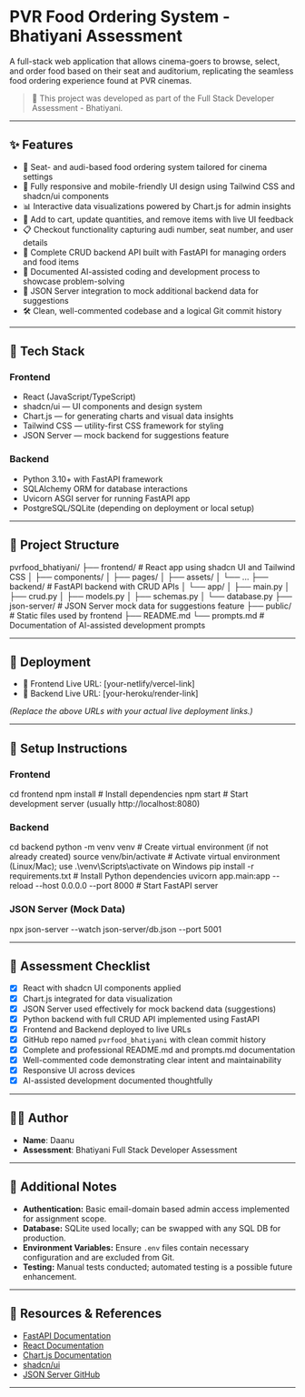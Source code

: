 # PVR Food Ordering System - Bhatiyani Assessment

A full-stack web application that allows cinema-goers to browse, select, and order food based on their seat and auditorium, replicating the seamless food ordering experience found at PVR cinemas.

> 🚀 This project was developed as part of the Full Stack Developer Assessment - Bhatiyani.

---

## ✨ Features

- 🍿 Seat- and audi-based food ordering system tailored for cinema settings
- 📱 Fully responsive and mobile-friendly UI design using Tailwind CSS and shadcn/ui components
- 📊 Interactive data visualizations powered by Chart.js for admin insights
- 🛒 Add to cart, update quantities, and remove items with live UI feedback
- 📋 Checkout functionality capturing audi number, seat number, and user details
- 🔄 Complete CRUD backend API built with FastAPI for managing orders and food items
- 🤖 Documented AI-assisted coding and development process to showcase problem-solving
- 💾 JSON Server integration to mock additional backend data for suggestions
- 🛠 Clean, well-commented codebase and a logical Git commit history

---

## 🔧 Tech Stack

### Frontend

- React (JavaScript/TypeScript)
- shadcn/ui — UI components and design system
- Chart.js — for generating charts and visual data insights
- Tailwind CSS — utility-first CSS framework for styling
- JSON Server — mock backend for suggestions feature

### Backend

- Python 3.10+ with FastAPI framework
- SQLAlchemy ORM for database interactions
- Uvicorn ASGI server for running FastAPI app
- PostgreSQL/SQLite (depending on deployment or local setup)

---

## 📁 Project Structure

pvrfood_bhatiyani/
├── frontend/ # React app using shadcn UI and Tailwind CSS
│ ├── components/
│ ├── pages/
│ ├── assets/
│ └── ...
├── backend/ # FastAPI backend with CRUD APIs
│ └── app/
│ ├── main.py
│ ├── crud.py
│ ├── models.py
│ ├── schemas.py
│ └── database.py
├── json-server/ # JSON Server mock data for suggestions feature
├── public/ # Static files used by frontend
├── README.md
└── prompts.md # Documentation of AI-assisted development prompts

---

## 🚀 Deployment

- 🔗 Frontend Live URL: [your-netlify/vercel-link]
- 🔗 Backend Live URL: [your-heroku/render-link]

*(Replace the above URLs with your actual live deployment links.)*

---

## 🧪 Setup Instructions

### Frontend

cd frontend
npm install # Install dependencies
npm start # Start development server (usually http://localhost:8080)


### Backend

cd backend
python -m venv venv # Create virtual environment (if not already created)
source venv/bin/activate # Activate virtual environment (Linux/Mac); use .\venv\Scripts\activate on Windows
pip install -r requirements.txt # Install Python dependencies
uvicorn app.main:app --reload --host 0.0.0.0 --port 8000 # Start FastAPI server


### JSON Server (Mock Data)

npx json-server --watch json-server/db.json --port 5001


---

## 📌 Assessment Checklist

- [x] React with shadcn UI components applied
- [x] Chart.js integrated for data visualization
- [x] JSON Server used effectively for mock backend data (suggestions)
- [x] Python backend with full CRUD API implemented using FastAPI
- [x] Frontend and Backend deployed to live URLs
- [x] GitHub repo named `pvrfood_bhatiyani` with clean commit history
- [x] Complete and professional README.md and prompts.md documentation
- [x] Well-commented code demonstrating clear intent and maintainability
- [x] Responsive UI across devices
- [x] AI-assisted development documented thoughtfully

---

## 👨‍💻 Author

- **Name**: Daanu  
- **Assessment**: Bhatiyani Full Stack Developer Assessment

---

## 📝 Additional Notes

- **Authentication:** Basic email-domain based admin access implemented for assignment scope.  
- **Database:** SQLite used locally; can be swapped with any SQL DB for production.  
- **Environment Variables:** Ensure `.env` files contain necessary configuration and are excluded from Git.  
- **Testing:** Manual tests conducted; automated testing is a possible future enhancement.

---

## 📖 Resources & References

- [FastAPI Documentation](https://fastapi.tiangolo.com/)  
- [React Documentation](https://reactjs.org/)  
- [Chart.js Documentation](https://www.chartjs.org/docs/latest/)  
- [shadcn/ui](https://ui.shadcn.com/)  
- [JSON Server GitHub](https://github.com/typicode/json-server)

---
